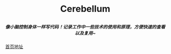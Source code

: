 <h1 align="center" style="margin: 30px 0 30px; font-weight: bold;">Cerebellum</h1>
<h5 align="center">像小脑控制身体一样写代码！记录工作中一些技术的使用和原理，方便快速的查看以及复用~</h5>

[首页地址](https://longcodeshort.github.io/Cerebellum/)